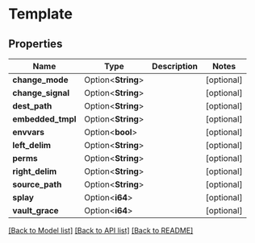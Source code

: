 # Template

## Properties

Name | Type | Description | Notes
------------ | ------------- | ------------- | -------------
**change_mode** | Option<**String**> |  | [optional]
**change_signal** | Option<**String**> |  | [optional]
**dest_path** | Option<**String**> |  | [optional]
**embedded_tmpl** | Option<**String**> |  | [optional]
**envvars** | Option<**bool**> |  | [optional]
**left_delim** | Option<**String**> |  | [optional]
**perms** | Option<**String**> |  | [optional]
**right_delim** | Option<**String**> |  | [optional]
**source_path** | Option<**String**> |  | [optional]
**splay** | Option<**i64**> |  | [optional]
**vault_grace** | Option<**i64**> |  | [optional]

[[Back to Model list]](../README.md#documentation-for-models) [[Back to API list]](../README.md#documentation-for-api-endpoints) [[Back to README]](../README.md)


